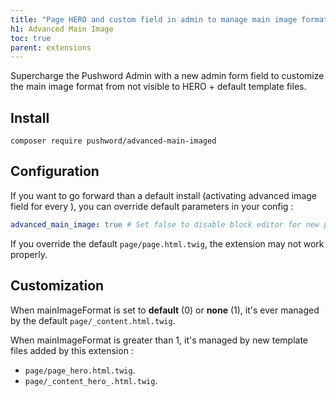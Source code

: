 ```yaml
---
title: "Page HERO and custom field in admin to manage main image format"
h1: Advanced Main Image
toc: true
parent: extensions
---
```


Supercharge the Pushword Admin with a new admin form field to customize the main image format from not visible to HERO + default template files.

## Install

```shell
composer require pushword/advanced-main-imaged
```

## Configuration

If you want to go forward than a default install (activating advanced image field for every ), you can override default parameters in your config :

```yaml
advanced_main_image: true # Set false to disable block editor for new page (because new page does not have an associated `app` yet)
```

If you override the default `page/page.html.twig`, the extension may not work properly.

## Customization

When mainImageFormat is set to **default** (0) or **none** (1), it's ever managed by the default `page/_content.html.twig`.

When mainImageFormat is greater than 1, it's managed by new template files added by this extension :

-   `page/page_hero.html.twig`.
-   `page/_content_hero_.html.twig`.
